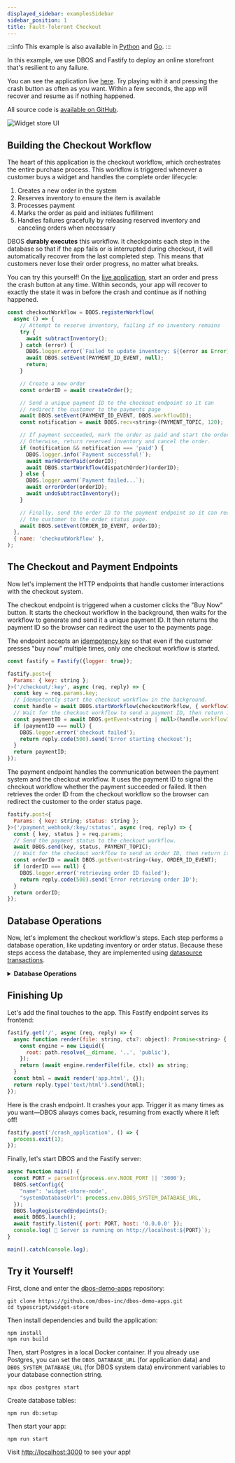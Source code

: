 ```yaml
---
displayed_sidebar: examplesSidebar
sidebar_position: 1
title: Fault-Tolerant Checkout
---
```


:::info
This example is also available in [Python](../../python/examples/widget-store) and [Go](../../golang/examples/widget-store.md).
:::

In this example, we use DBOS and Fastify to deploy an online storefront that's resilient to any failure.

You can see the application live [here](https://demo-widget-store.cloud.dbos.dev/).
Try playing with it and pressing the crash button as often as you want.
Within a few seconds, the app will recover and resume as if nothing happened.

All source code is [available on GitHub](https://github.com/dbos-inc/dbos-demo-apps/tree/main/typescript/widget-store).

![Widget store UI](../../python/examples/assets/widget_store_ui.png)


## Building the Checkout Workflow

The heart of this application is the checkout workflow, which orchestrates the entire purchase process.
This workflow is triggered whenever a customer buys a widget and handles the complete order lifecycle:

1. Creates a new order in the system
2. Reserves inventory to ensure the item is available
3. Processes payment 
4. Marks the order as paid and initiates fulfillment
5. Handles failures gracefully by releasing reserved inventory and canceling orders when necessary

DBOS **durably executes** this workflow.
It checkpoints each step in the database so that if the app fails or is interrupted during checkout, it will automatically recover from the last completed step.
This means that customers never lose their order progress, no matter what breaks.

You can try this yourself!
On the [live application](https://demo-widget-store.cloud.dbos.dev/), start an order and press the crash button at any time.
Within seconds, your app will recover to exactly the state it was in before the crash and continue as if nothing happened.


```javascript
const checkoutWorkflow = DBOS.registerWorkflow(
  async () => {
    // Attempt to reserve inventory, failing if no inventory remains
    try {
      await subtractInventory();
    } catch (error) {
      DBOS.logger.error(`Failed to update inventory: ${(error as Error).message}`);
      await DBOS.setEvent(PAYMENT_ID_EVENT, null);
      return;
    }

    // Create a new order
    const orderID = await createOrder();

    // Send a unique payment ID to the checkout endpoint so it can
    // redirect the customer to the payments page
    await DBOS.setEvent(PAYMENT_ID_EVENT, DBOS.workflowID);
    const notification = await DBOS.recv<string>(PAYMENT_TOPIC, 120);

    // If payment succeeded, mark the order as paid and start the order dispatch workflow.
    // Otherwise, return reserved inventory and cancel the order.
    if (notification && notification === 'paid') {
      DBOS.logger.info(`Payment successful!`);
      await markOrderPaid(orderID);
      await DBOS.startWorkflow(dispatchOrder)(orderID);
    } else {
      DBOS.logger.warn(`Payment failed...`);
      await errorOrder(orderID);
      await undoSubtractInventory();
    }

    // Finally, send the order ID to the payment endpoint so it can redirect
    // the customer to the order status page.
    await DBOS.setEvent(ORDER_ID_EVENT, orderID);
  },
  { name: 'checkoutWorkflow' },
);
```

## The Checkout and Payment Endpoints

Now let's implement the HTTP endpoints that handle customer interactions with the checkout system.

The checkout endpoint is triggered when a customer clicks the "Buy Now" button.
It starts the checkout workflow in the background, then waits for the workflow to generate and send it a unique payment ID.
It then returns the payment ID so the browser can redirect the user to the payments page.

The endpoint accepts an [idempotency key](../tutorials/workflow-tutorial.md#workflow-ids-and-idempotency) so that even if the customer presses "buy now" multiple times, only one checkout workflow is started.

```javascript
const fastify = Fastify({logger: true});

fastify.post<{
  Params: { key: string };
}>('/checkout/:key', async (req, reply) => {
  const key = req.params.key;
  // Idempotently start the checkout workflow in the background.
  const handle = await DBOS.startWorkflow(checkoutWorkflow, { workflowID: key })();
  // Wait for the checkout workflow to send a payment ID, then return it.
  const paymentID = await DBOS.getEvent<string | null>(handle.workflowID, PAYMENT_ID_EVENT);
  if (paymentID === null) {
    DBOS.logger.error('checkout failed');
    return reply.code(500).send('Error starting checkout');
  }
  return paymentID;
});
```

The payment endpoint handles the communication between the payment system and the checkout workflow.
It uses the payment ID to signal the checkout workflow whether the payment succeeded or failed.
It then retrieves the order ID from the checkout workflow so the browser can redirect the customer to the order status page.

```javascript
fastify.post<{
  Params: { key: string; status: string };
}>('/payment_webhook/:key/:status', async (req, reply) => {
  const { key, status } = req.params;
  // Send the payment status to the checkout workflow.
  await DBOS.send(key, status, PAYMENT_TOPIC);
  // Wait for the checkout workflow to send an order ID, then return it.
  const orderID = await DBOS.getEvent<string>(key, ORDER_ID_EVENT);
  if (orderID === null) {
    DBOS.logger.error('retrieving order ID failed');
    return reply.code(500).send('Error retrieving order ID');
  }
  return orderID;
});
```

## Database Operations

Now, let's implement the checkout workflow's steps.
Each step performs a database operation, like updating inventory or order status.
Because these steps access the database, they are implemented using [datasource transactions](../tutorials/transaction-tutorial.md).

<details>
<summary><strong>Database Operations</strong></summary>

```javascript

export const knexds = new KnexDataSource('app-db', config);

export async function subtractInventory(): Promise<void> {
  return knexds.runTransaction(
    async () => {
      const numAffected = await KnexDataSource.client<Product>('products')
        .where('product_id', PRODUCT_ID)
        .andWhere('inventory', '>=', 1)
        .update({
          inventory: KnexDataSource.client.raw('inventory - ?', 1),
        });
      if (numAffected <= 0) {
        throw new Error('Insufficient Inventory');
      }
    },
    { name: 'subtractInventory' },
  );
}

export async function undoSubtractInventory(): Promise<void> {
  return knexds.runTransaction(
    async () => {
      await KnexDataSource.client<Product>('products')
        .where({ product_id: PRODUCT_ID })
        .update({ inventory: KnexDataSource.client.raw('inventory + ?', 1) });
    },
    { name: 'undoSubtractInventory' },
  );
}

export async function setInventory(inventory: number): Promise<void> {
  return knexds.runTransaction(
    async () => {
      await KnexDataSource.client<Product>('products').where({ product_id: PRODUCT_ID }).update({ inventory });
    },
    { name: 'setInventory' },
  );
}

export async function retrieveProduct(): Promise<Product> {
  return knexds.runTransaction(
    async () => {
      const item = await KnexDataSource.client<Product>('products').select('*').where({ product_id: PRODUCT_ID });
      if (!item.length) {
        throw new Error(`Product ${PRODUCT_ID} not found`);
      }
      return item[0];
    },
    { name: 'retrieveProduct' },
  );
}

export async function createOrder(): Promise<number> {
  return knexds.runTransaction(
    async () => {
      const orders = await KnexDataSource.client<Order>('orders')
        .insert({
          order_status: OrderStatus.PENDING,
          product_id: PRODUCT_ID,
          last_update_time: KnexDataSource.client.fn.now(),
          progress_remaining: 10,
        })
        .returning('order_id');
      const orderID = orders[0].order_id;
      return orderID;
    },
    { name: 'createOrder' },
  );
}

export async function markOrderPaid(order_id: number): Promise<void> {
  return knexds.runTransaction(
    async () => {
      await KnexDataSource.client<Order>('orders').where({ order_id: order_id }).update({
        order_status: OrderStatus.PAID,
        last_update_time: KnexDataSource.client.fn.now(),
      });
    },
    { name: 'markOrderPaid' },
  );
}

export async function errorOrder(order_id: number): Promise<void> {
  return knexds.runTransaction(
    async () => {
      await KnexDataSource.client<Order>('orders').where({ order_id: order_id }).update({
        order_status: OrderStatus.CANCELLED,
        last_update_time: KnexDataSource.client.fn.now(),
      });
    },
    { name: 'errorOrder' },
  );
}

export async function retrieveOrder(order_id: number): Promise<Order> {
  return knexds.runTransaction(
    async () => {
      const item = await KnexDataSource.client<Order>('orders').select('*').where({ order_id: order_id });
      if (!item.length) {
        throw new Error(`Order ${order_id} not found`);
      }
      return item[0];
    },
    { name: 'retrieveOrder' },
  );
}

export async function retrieveOrders() {
  return knexds.runTransaction(
    async () => {
      return KnexDataSource.client<Order>('orders').select('*');
    },
    { name: 'retrieveOrders' },
  );
}

export const dispatchOrder = DBOS.registerWorkflow(
  async (order_id: number) => {
    for (let i = 0; i < 10; i++) {
      await DBOS.sleep(1000);
      await updateOrderProgress(order_id);
    }
  },
  { name: 'dispatchOrder' },
);

export async function updateOrderProgress(order_id: number): Promise<void> {
  return knexds.runTransaction(
    async () => {
      const orders = await KnexDataSource.client<Order>('orders').where({
        order_id: order_id,
        order_status: OrderStatus.PAID,
      });
      if (!orders.length) {
        throw new Error(`No PAID order with ID ${order_id} found`);
      }

      const order = orders[0];
      if (order.progress_remaining > 1) {
        await KnexDataSource.client<Order>('orders')
          .where({ order_id: order_id })
          .update({ progress_remaining: order.progress_remaining - 1 });
      } else {
        await KnexDataSource.client<Order>('orders').where({ order_id: order_id }).update({
          order_status: OrderStatus.DISPATCHED,
          progress_remaining: 0,
        });
      }
    },
    { name: 'updateOrderProgress' },
  );
}
```
</details>

## Finishing Up

Let's add the final touches to the app.
This Fastify endpoint serves its frontend:

```javascript
fastify.get('/', async (req, reply) => {
  async function render(file: string, ctx?: object): Promise<string> {
    const engine = new Liquid({
      root: path.resolve(__dirname, '..', 'public'),
    });
    return (await engine.renderFile(file, ctx)) as string;
  }
  const html = await render('app.html', {});
  return reply.type('text/html').send(html);
});
```

Here is the crash endpoint. It crashes your app. Trigger it as many times as you want&mdash;DBOS always comes back, resuming from exactly where it left off!

```javascript
fastify.post('/crash_application', () => {
  process.exit(1);
});
```

Finally, let's start DBOS and the Fastify server:

```javascript
async function main() {
  const PORT = parseInt(process.env.NODE_PORT || '3000');
  DBOS.setConfig({
    "name": 'widget-store-node',
    "systemDatabaseUrl": process.env.DBOS_SYSTEM_DATABASE_URL,
  });
  DBOS.logRegisteredEndpoints();
  await DBOS.launch();
  await fastify.listen({ port: PORT, host: '0.0.0.0' });
  console.log(`🚀 Server is running on http://localhost:${PORT}`);
}

main().catch(console.log);
```

## Try it Yourself!

First, clone and enter the [dbos-demo-apps](https://github.com/dbos-inc/dbos-demo-apps) repository:

```shell
git clone https://github.com/dbos-inc/dbos-demo-apps.git
cd typescript/widget-store
```

Then install dependencies and build the application:

```shell
npm install
npm run build
```

Then, start Postgres in a local Docker container.
If you already use Postgres, you can set the `DBOS_DATABASE_URL` (for application data) and `DBOS_SYSTEM_DATABASE_URL` (for DBOS system data) environment variables to your database connection string.

```shell
npx dbos postgres start
```

Create database tables:

```shell
npm run db:setup
```

Then start your app:

```shell
npm run start
```

Visit [http://localhost:3000](http://localhost:3000) to see your app! 